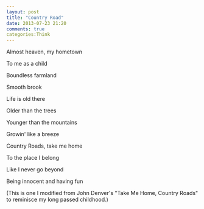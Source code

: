 ```yaml
---
layout: post
title: "Country Road"
date: 2013-07-23 21:20
comments: true
categories:Think
---
```

Almost heaven, my hometown

To me as a child

Boundless  farmland

Smooth brook

Life is old there

Older than the trees

Younger than the mountains

Growin' like a breeze

Country Roads, take me home

To the place I belong

Like I never go beyond

Being innocent and having fun


(This is one I modified from John Denver's "Take Me Home, Country Roads" to reminisce my long passed childhood.)
